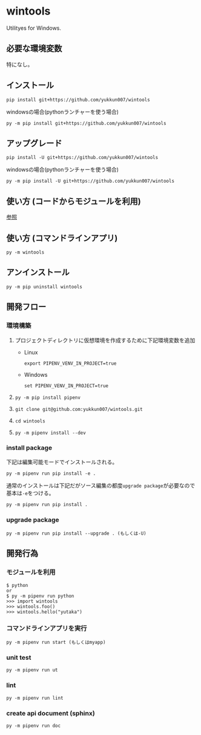 # wintools

Utilityes for Windows.

## 必要な環境変数

特になし。

## インストール

```(sh)
pip install git+https://github.com/yukkun007/wintools
```

windowsの場合(pythonランチャーを使う場合)

```(sh)
py -m pip install git+https://github.com/yukkun007/wintools
```

## アップグレード

```(sh)
pip install -U git+https://github.com/yukkun007/wintools
```

windowsの場合(pythonランチャーを使う場合)

```(sh)
py -m pip install -U git+https://github.com/yukkun007/wintools
```

## 使い方 (コードからモジュールを利用)

[参照](#モジュールを利用)

## 使い方 (コマンドラインアプリ)

```(sh)
py -m wintools
```

## アンインストール

```(sh)
py -m pip uninstall wintools
```

## 開発フロー

### 環境構築

1. プロジェクトディレクトリに仮想環境を作成するために下記環境変数を追加

   - Linux

     ```(sh)
     export PIPENV_VENV_IN_PROJECT=true
     ```

   - Windows

     ```(sh)
     set PIPENV_VENV_IN_PROJECT=true
     ```

1. `py -m pip install pipenv`
1. `git clone git@github.com:yukkun007/wintools.git`
1. `cd wintools`
1. `py -m pipenv install --dev`

### install package

下記は編集可能モードでインストールされる。

```(sh)
py -m pipenv run pip install -e .
```

通常のインストールは下記だがソース編集の都度`upgrade package`が必要なので基本は`-e`をつける。

```(sh)
py -m pipenv run pip install .
```

### upgrade package

```(sh)
py -m pipenv run pip install --upgrade . (もしくは-U)
```

## 開発行為

### モジュールを利用

```(python)
$ python
or
$ py -m pipenv run python
>>> import wintools
>>> wintools.foo()
>>> wintools.hello("yutaka")
```

### コマンドラインアプリを実行

```(sh)
py -m pipenv run start (もしくはmyapp)
```

### unit test

```(sh)
py -m pipenv run ut
```

### lint

```(sh)
py -m pipenv run lint
```

### create api document (sphinx)

```(sh)
py -m pipenv run doc
```
